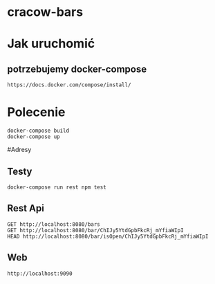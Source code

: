 # cracow-bars

# Jak uruchomić
## potrzebujemy docker-compose
    https://docs.docker.com/compose/install/
# Polecenie
    docker-compose build
    docker-compose up
#Adresy
## Testy
    docker-compose run rest npm test
## Rest Api
    GET http://localhost:8080/bars
    GET http://localhost:8080/bar/ChIJy5YtdGpbFkcRj_mYfiaWIpI
    HEAD http://localhost:8080/bar/isOpen/ChIJy5YtdGpbFkcRj_mYfiaWIpI
## Web
    http://localhost:9090